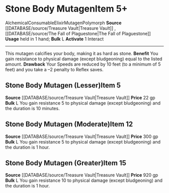﻿---
actions: '[one-action]'
bulk: L
id: '1967'
item_category: Alchemical Items
item_subcategory: Alchemical Elixirs
level: '12'
name: Stone Body Mutagen
price: 300 gp
rarity: Common
source: '[[DATABASE/source/Treasure Vault|Treasure Vault]]'
subcategory: alchemical/elixir
trait:
- '[[DATABASE/trait/Alchemical|Alchemical]]'
- '[[DATABASE/trait/Consumable|Consumable]]'
- '[[DATABASE/trait/Elixir|Elixir]]'
- '[[DATABASE/trait/Mutagen|Mutagen]]'
- '[[DATABASE/trait/Polymorph|Polymorph]]'
type: Item
usage: held in 1 hand

---
# Stone Body Mutagen<span class="item-type">Item 5+</span>

<span class="item-trait">Alchemical</span><span class="item-trait">Consumable</span><span class="item-trait">Elixir</span><span class="item-trait">Mutagen</span><span class="item-trait">Polymorph</span>
**Source** [[DATABASE/source/Treasure Vault|Treasure Vault]] , [[DATABASE/source/The Fall of Plaguestone|The Fall of Plaguestone]]
**Usage** held in 1 hand; **Bulk** L
**Activate** <span class="action-icon">1</span> Interact

---
This mutagen calcifies your body, making it as hard as stone. 
**Benefit** You gain resistance to physical damage (except bludgeoning) equal to the listed amount. 
**Drawback** Your Speeds are reduced by 10 feet (to a minimum of 5 feet) and you take a –2 penalty to Reflex saves.

## Stone Body Mutagen (Lesser)<span class="item-type">Item 5</span>

**Source** [[DATABASE/source/Treasure Vault|Treasure Vault]] 
**Price** 22 gp
**Bulk** L
You gain resistance 5 to physical damage (except bludgeoning) and the duration is 10 minutes.

## Stone Body Mutagen (Moderate)<span class="item-type">Item 12</span>

**Source** [[DATABASE/source/Treasure Vault|Treasure Vault]] 
**Price** 300 gp
**Bulk** L
You gain resistance 5 to physical damage (except bludgeoning) and the duration is 1 hour.

## Stone Body Mutagen (Greater)<span class="item-type">Item 15</span>

**Source** [[DATABASE/source/Treasure Vault|Treasure Vault]] 
**Price** 920 gp
**Bulk** L
You gain resistance 10 to physical damage (except bludgeoning) and the duration is 1 hour.